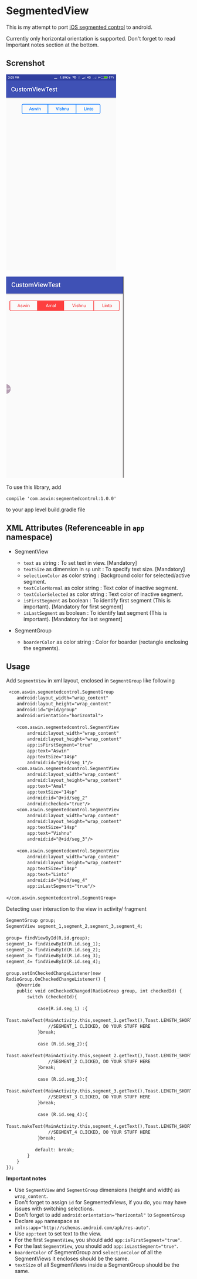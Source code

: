 # SegmentedView

This is my attempt to port [iOS segmented control](https://developer.apple.com/ios/human-interface-guidelines/controls/segmented-controls/) to android.

Currently only horizontal orientation is supported. Don't forget to read Important notes section at the bottom.

## Screnshot 

![](https://raw.githubusercontent.com/AswinpAshok/SegmentedView/master/ScreenShot/Screenshot.png)

![](https://raw.githubusercontent.com/AswinpAshok/SegmentedView/master/ScreenShot/20180126_142536.gif)

To use this library, add

    compile 'com.aswin:segmentedcontrol:1.0.0'
    
 to your app level build.gradle file
 
 ## XML Attributes (Referenceable in `app` namespace)
 * SegmentView
    * `text` as string : To set text in view. [Mandatory]
    * `textSize` as dimension in `sp` unit : To specify text size. [Mandatory]
    * `selectionColor` as color string : Background color for selected/active segment.
    * `textColorNormal` as color string : Text color of inactive segment.
    * `textColorSelected` as color string : Text color of inactive segment.
    * `isFirstSegment` as boolean : To identify first segment (This is important). [Mandatory for first segment]
    * `isLastSegment` as boolean : To identify last segment (This is important). [Mandatory for last segment]
   
 * SegmentGroup
    * `boarderColor`  as color string : Color for boarder (rectangle enclosing the segments).
 
 ## Usage
 
 Add `SegmentView` in xml layout, enclosed in `SegmentGroup` like following
 
     <com.aswin.segmentedcontrol.SegmentGroup
        android:layout_width="wrap_content"
        android:layout_height="wrap_content"
        android:id="@+id/group"
        android:orientation="horizontal">

        <com.aswin.segmentedcontrol.SegmentView
            android:layout_width="wrap_content"
            android:layout_height="wrap_content"
            app:isFirstSegment="true"
            app:text="Aswin"
            app:textSize="14sp"
            android:id="@+id/seg_1"/>
        <com.aswin.segmentedcontrol.SegmentView
            android:layout_width="wrap_content"
            android:layout_height="wrap_content"
            app:text="Amal"
            app:textSize="14sp"
            android:id="@+id/seg_2"
            android:checked="true"/>
        <com.aswin.segmentedcontrol.SegmentView
            android:layout_width="wrap_content"
            android:layout_height="wrap_content"
            app:textSize="14sp"
            app:text="Vishnu"
            android:id="@+id/seg_3"/>

        <com.aswin.segmentedcontrol.SegmentView
            android:layout_width="wrap_content"
            android:layout_height="wrap_content"
            app:textSize="14sp"
            app:text="Linto"
            android:id="@+id/seg_4"
            app:isLastSegment="true"/>

    </com.aswin.segmentedcontrol.SegmentGroup>
    
 Detecting user interaction to the view in activity/ fragment
 
    SegmentGroup group;
    SegmentView segment_1,segment_2,segment_3,segment_4;
       
    group= findViewById(R.id.group);
    segment_1= findViewById(R.id.seg_1);
    segment_2= findViewById(R.id.seg_2);
    segment_3= findViewById(R.id.seg_3);
    segment_4= findViewById(R.id.seg_4);
    
    group.setOnCheckedChangeListener(new RadioGroup.OnCheckedChangeListener() {
        @Override
        public void onCheckedChanged(RadioGroup group, int checkedId) {
            switch (checkedId){
            
                case(R.id.seg_1) :{
                    Toast.makeText(MainActivity.this,segment_1.getText(),Toast.LENGTH_SHORT).show();
                    //SEGMENT_1 CLICKED, DO YOUR STUFF HERE
                }break;
                   
                case (R.id.seg_2):{
                    Toast.makeText(MainActivity.this,segment_2.getText(),Toast.LENGTH_SHORT).show();
                    //SEGMENT_2 CLICKED, DO YOUR STUFF HERE
                }break;
                
                case (R.id.seg_3):{
                    Toast.makeText(MainActivity.this,segment_3.getText(),Toast.LENGTH_SHORT).show();
                    //SEGMENT_3 CLICKED, DO YOUR STUFF HERE
                }break;
                
                case (R.id.seg_4):{
                    Toast.makeText(MainActivity.this,segment_4.getText(),Toast.LENGTH_SHORT).show();
                    //SEGMENT_4 CLICKED, DO YOUR STUFF HERE
                }break;
                   
               default: break;
            }
        }
    });
    
**Important notes**
* Use `SegmentView` and `SegmentGroup` dimensions (height and width) as `wrap_content`.
* Don't forget to assign `id` for SegmentedViews, if you do, you may have issues with switching selections.
* Don't forget to add `android:orientation="horizontal"` to `SegmentGroup`
* Declare `app` namespace as `xmlns:app="http://schemas.android.com/apk/res-auto"`.
* Use `app:text` to set text to the view.
* For the first `SegmentView`, you should add `app:isFirstSegment="true"`.
* For the last `SegmentView`, you should add `app:isLastSegment="true"`.
* `boarderColor` of SegmentGroup and `selectionColor` of all the SegmentViews it encloses should be the same.
* `textSize` of all SegmentViews inside a SegmentGroup should be the same.



